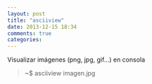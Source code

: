 ```yaml
---
layout: post
title: "asciiview"
date: 2013-12-15 18:34
comments: true
categories: 
---
```

Visualizar imágenes (png, jpg, gif...) en consola

>~$ asciiview imagen.jpg

